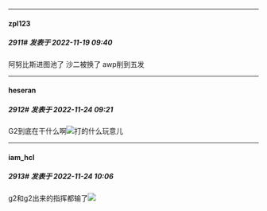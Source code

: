 

*****

####  zpl123  
##### 2911#       发表于 2022-11-19 09:40

阿努比斯进图池了 沙二被换了 awp削到五发

*****

####  heseran  
##### 2912#       发表于 2022-11-24 09:21

G2到底在干什么啊<img src="https://static.saraba1st.com/image/smiley/face2017/003.png" referrerpolicy="no-referrer">打的什么玩意儿



*****

####  iam_hcl  
##### 2913#       发表于 2022-11-24 10:06

g2和g2出来的指挥都输了<img src="https://static.saraba1st.com/image/smiley/face2017/067.png" referrerpolicy="no-referrer">

